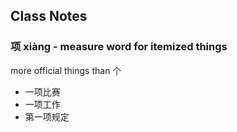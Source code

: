 
## Class Notes

### 项 xiàng - measure word for itemized things

more official things than 个

- 一项比赛
- 一项工作
- 第一项规定
